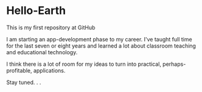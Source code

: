# Hello-Earth
This is my first repository at GitHub

I am starting an app-development phase to my career. I've taught full time for the last seven or eight years and learned a lot about classroom teaching and educational technology.

I think there is a lot of room for my ideas to turn into practical, perhaps-profitable, applications.

Stay tuned. . .

